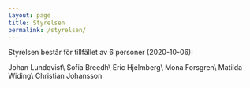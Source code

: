 ```yaml
---
layout: page
title: Styrelsen
permalink: /styrelsen/
---
```


Styrelsen består för tillfället av 6 personer (2020-10-06):

Johan Lundqvist\\
Sofia Breedh\\
Eric Hjelmberg\\
Mona Forsgren\\
Matilda Widing\\
Christian Johansson
